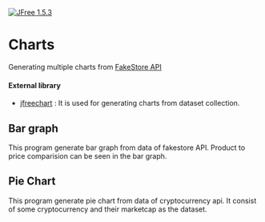 [![JFree 1.5.3](https://img.shields.io/badge/jfree-1.5.3-green.svg)](https://search.maven.org/artifact/org.jfree/jfreechart/1.5.3/jar) 


# Charts
Generating multiple charts from [FakeStore API](https://fakestoreapi.com/docs)
#### External library
- [jfreechart](https://github.com/jfree/jfreechart) : It is used for generating charts from dataset collection.


## Bar graph
This program generate bar graph from data of fakestore API. Product to price comparision can be seen in the bar graph.

## Pie Chart
This program generate pie chart from data of cryptocurrency api. It consist of some cryptocurrency and their marketcap as the dataset.
